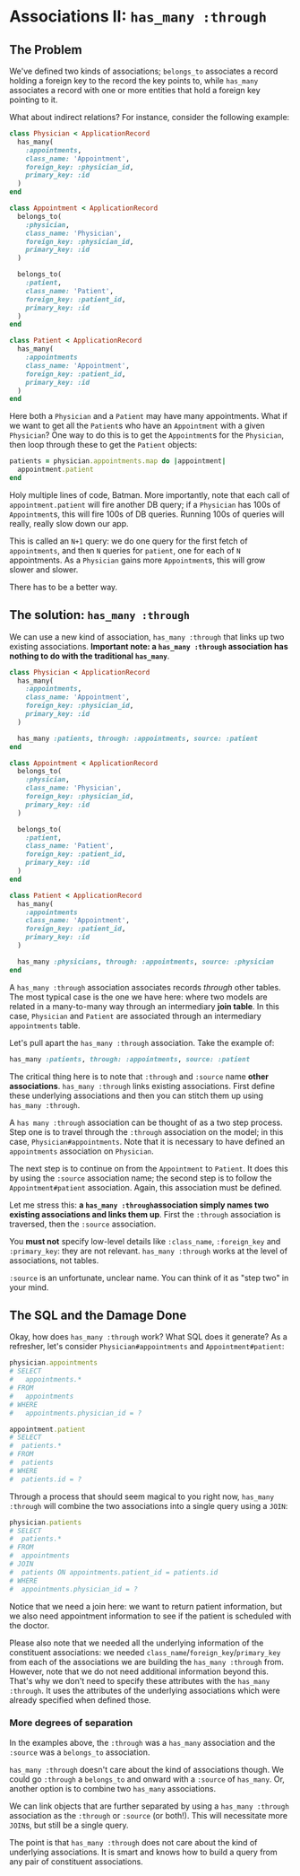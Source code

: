 # Associations II: `has_many :through`

## The Problem

We've defined two kinds of associations; `belongs_to` associates a record holding a foreign key to the record the key points to, while `has_many` associates a record with one or more entities that hold a foreign key pointing to it.

What about indirect relations? For instance, consider the following example:

```ruby
class Physician < ApplicationRecord
  has_many(
    :appointments,
    class_name: 'Appointment',
    foreign_key: :physician_id,
    primary_key: :id
  )
end

class Appointment < ApplicationRecord
  belongs_to(
    :physician,
    class_name: 'Physician',
    foreign_key: :physician_id,
    primary_key: :id
  )

  belongs_to(
    :patient,
    class_name: 'Patient',
    foreign_key: :patient_id,
    primary_key: :id
  )
end

class Patient < ApplicationRecord
  has_many(
    :appointments
    class_name: 'Appointment',
    foreign_key: :patient_id,
    primary_key: :id
  )
end
```

Here both a `Physician` and a `Patient` may have many appointments. What if we want to get all the `Patient`s who have an `Appointment` with a given `Physician`? One way to do this is to get the `Appointment`s for the `Physician`, then loop through these to get the `Patient` objects:

```ruby
patients = physician.appointments.map do |appointment|
  appointment.patient
end
```

Holy multiple lines of code, Batman. More importantly, note that each call of `appointment.patient` will fire another DB query; if a `Physician` has 100s of `Appointment`s, this will fire 100s of DB queries. Running 100s of queries will really, really slow down our app.

This is called an `N+1` query: we do one query for the first fetch of `appointments`, and then `N` queries for `patient`, one for each of `N` appointments. As a `Physician` gains more `Appointment`s, this will grow slower and slower.

There has to be a better way.

## The solution: `has_many :through`

We can use a new kind of association, `has_many :through` that links up two existing associations. **Important note: a `has_many :through` association has nothing to do with the traditional `has_many`**.

```ruby
class Physician < ApplicationRecord
  has_many(
    :appointments,
    class_name: 'Appointment',
    foreign_key: :physician_id,
    primary_key: :id
  )

  has_many :patients, through: :appointments, source: :patient
end

class Appointment < ApplicationRecord
  belongs_to(
    :physician,
    class_name: 'Physician',
    foreign_key: :physician_id,
    primary_key: :id
  )

  belongs_to(
    :patient,
    class_name: 'Patient',
    foreign_key: :patient_id,
    primary_key: :id
  )
end

class Patient < ApplicationRecord
  has_many(
    :appointments
    class_name: 'Appointment',
    foreign_key: :patient_id,
    primary_key: :id
  )

  has_many :physicians, through: :appointments, source: :physician
end
```

A `has_many :through` association associates records *through* other tables. The most typical case is the one we have here: where two models are related in a many-to-many way through an intermediary **join table**. In this case, `Physician` and `Patient` are associated through an intermediary `appointments` table.

Let's pull apart the `has_many :through` association. Take the example of:

```ruby
has_many :patients, through: :appointments, source: :patient
```

The critical thing here is to note that `:through` and `:source` name **other associations**. `has_many :through` links existing associations. First define these underlying associations and then you can stitch them up using `has_many :through`.

A `has many :through` association can be thought of as a two step process. Step one is to travel through the `:through` association on the model; in this case, `Physician#appointments`. Note that it is necessary to have defined an `appointments` association on `Physician`.

The next step is to continue on from the `Appointment` to `Patient`. It does this by using the `:source` association name; the second step is to follow the `Appointment#patient` association. Again, this association must be defined.

Let me stress this: **a `has_many :through`association simply names two existing associations and links them up**. First the `:through` association is traversed, then the `:source` association.

You **must not** specify low-level details like `:class_name`, `:foreign_key` and `:primary_key`: they are not relevant. `has_many :through` works at the level of associations, not tables.

`:source` is an unfortunate, unclear name. You can think of it as "step two" in your mind.

## The SQL and the Damage Done

Okay, how does `has_many :through` work? What SQL does it generate? As a refresher, let's consider `Physician#appointments` and `Appointment#patient`:

```ruby
physician.appointments
# SELECT
#   appointments.*
# FROM
#   appointments
# WHERE
#   appointments.physician_id = ?

appointment.patient
# SELECT
#  patients.*
# FROM
#  patients
# WHERE
#  patients.id = ?
```

Through a process that should seem magical to you right now, `has_many :through` will combine the two associations into a single query using a `JOIN`:

```ruby
physician.patients
# SELECT
#  patients.*
# FROM
#  appointments
# JOIN
#  patients ON appointments.patient_id = patients.id
# WHERE
#  appointments.physician_id = ?
```

Notice that we need a join here: we want to return patient information, but we also need appointment information to see if the patient is scheduled with the doctor.

Please also note that we needed all the underlying information of the constituent associations: we needed `class_name`/`foreign_key`/`primary_key` from each of the associations we are building the `has_many :through` from. However, note that we do not need additional information beyond this. That's why we don't need to specify these attributes with the `has_many :through`. It uses the attributes of the underlying associations which were already specified when defined those.

### More degrees of separation

In the examples above, the `:through` was a `has_many` association and the `:source` was a `belongs_to` association.

`has_many :through` doesn't care about the kind of associations though. We could go `:through` a `belongs_to` and onward with a `:source` of `has_many`. Or, another option is to combine two `has_many` associations.

We can link objects that are further separated by using a `has_many :through` association as the `:through` or `:source` (or both!). This will necessitate more `JOIN`s, but still be a single query.

The point is that `has_many :through` does not care about the kind of underlying associations. It is smart and knows how to build a query from any pair of constituent associations.